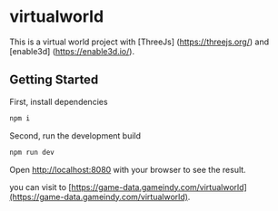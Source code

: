 # virtualworld

This is a virtual world project with [ThreeJs] (https://threejs.org/) and [enable3d] (https://enable3d.io/).

## Getting Started

First, install dependencies

```bash
npm i
```

Second, run the development build

```bash
npm run dev
```


Open [http://localhost:8080](http://localhost:8080) with your browser to see the result.

you can visit to [https://game-data.gameindy.com/virtualworld](https://game-data.gameindy.com/virtualworld).

